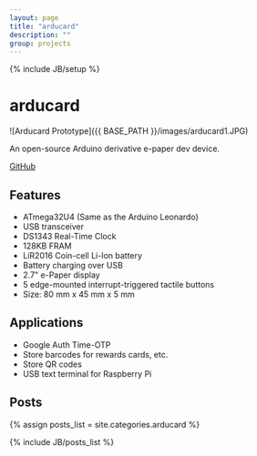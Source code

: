 ```yaml
---
layout: page
title: "arducard"
description: ""
group: projects
---
```

{% include JB/setup %}

arducard
========

![Arducard Prototype]({{ BASE_PATH }}/images/arducard1.JPG)

An open-source Arduino derivative e-paper dev device.

[GitHub](https://github.com/Hylian/arducard)

Features
-----

* ATmega32U4 (Same as the Arduino Leonardo)
* USB transceiver
* DS1343 Real-Time Clock
* 128KB FRAM
* LiR2016 Coin-cell Li-Ion battery
* Battery charging over USB
* 2.7" e-Paper display
* 5 edge-mounted interrupt-triggered tactile buttons
* Size: 80 mm x 45 mm x 5 mm

Applications
------------

* Google Auth Time-OTP
* Store barcodes for rewards cards, etc.
* Store QR codes
* USB text terminal for Raspberry Pi

Posts
-----
{% assign posts_list = site.categories.arducard %}
<html>
{% include JB/posts_list %}
</html>


